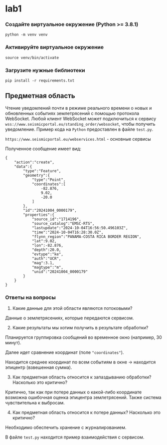 # lab1

### Создайте виртуальное окружение (Python >= 3.8.1)

```
python -m venv venv
```

### Активируйте виртуальное окружение

```
source venv/bin/activate
```

### Загрузите нужные библиотеки

```
pip install -r requirements.txt
```

## Предметная область

Чтение уведомлений почти в режиме реального времени о новых и обновленных событиях землетрясений с помощью протокола WebSocket. Любой клиент WebSocket может подключиться к сервису `wss://www.seismicportal.eu/standing_order/websocket`, чтобы получить уведомление. Пример кода на `Python` предоставлен в файле `test.py`.

`https://www.seismicportal.eu/webservices.html` - основные сервисы

Полученное сообщение имеет вид:

```
{
    "action":"create",
    "data":{
        "type":"Feature",
        "geometry":{
            "type":"Point",
            "coordinates":[
                -82.876,
                9.02,
                -20.0
            ]
        },
        "id":"20241004_0000179",
        "properties":{
            "source_id":"1714196",
            "source_catalog":"EMSC-RTS",
            "lastupdate":"2024-10-04T16:56:50.496103Z",
            "time":"2024-10-04T16:28:30.0Z",
            "flynn_region":"PANAMA-COSTA RICA BORDER REGION",
            "lat":9.02,
            "lon":-82.876,
            "depth":20.0,
            "evtype":"ke",
            "auth":"UCR",
            "mag":3.1,
            "magtype":"m",
            "unid":"20241004_0000179"
        }
    }
}
```

### Ответы на вопросы

1. Какие данные для этой области являются потоковыми?

Данные о землетрясениях, которые передаются сервисом.

2. Какие результаты мы хотим получить в результате обработки?

Планируется группировка сообщений во временное окно (например, 30 минут).

Далее идет сравнение координат (поле `"coordinates"`). 

Находится среднее координат по всем событиям в окне -> находится эпицентр (взвешенная сумма).

3. Как предметная область относится к запаздыванию обработки? Насколько это критично?

Критично, так как при потере данных о какой-либо координате возможна ошибочная оценка эпицентра землетрясений. 
Также система чувствительна к выбросам.

4. Как предметная область относится к потере данных? Насколько это критично? 

Необходимо обеспечить хранение с журналированием. 


В файле `test.py` находится пример взаимодействия с сервисом.